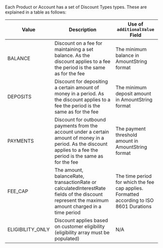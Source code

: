 
Each Product or Account has a set of Discount Types types. These are explained in a table as follows:

| Value | Description | Use of `additionalValue` Field
|-------|-------------|-------------------------------|
BALANCE | Discount on a fee for maintaining a set balance. As the discount applies to a fee the period is the same as for the fee | The minimum balance in AmountString format
DEPOSITS | Discount for depositing a certain amount of money in a period. As the discount applies to a fee the period is the same as for the fee | The minimum deposit amount in AmountString format
PAYMENTS | Discount for outbound payments from the account under a certain amount of money in a period. As the discount applies to a fee the period is the same as for the fee | The payment threshold amount in AmountString format
FEE_CAP | The amount, balanceRate, transactionRate or calculatedInterestRate fields of the discount represent the maximum amount charged in a time period | The time period for which the fee cap applies. Formatted according to ISO 8601 Durations
ELIGIBILITY_ONLY | Discount applies based on customer eligibility (eligibility array must be populated) | N/A
